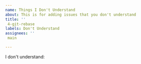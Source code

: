 ```yaml
---
name: Things I Don't Understand
about: This is for adding issues that you don't understand
title: ''
 4-git-rebase
labels: Don't Understand
assignees: ''
 main

---
```


I don't understand:
